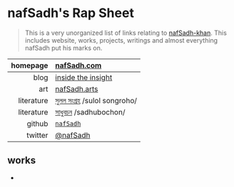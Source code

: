 nafSadh's Rap Sheet
===================

> This is a very unorganized list of links relating to [nafSadh-khan](http://nafSadh.com).
> This includes website, works, projects, writings and almost everything nafSadh put his marks on. 


| homepage   | [nafSadh.com](http://nafSadh.com)|
| ---------: | :---- |
| blog       | [inside the insight](https://ins.nafSadh.com)|
| art        | [nafSadh.arts](http://arts.nafSadh.com)|
| literature | [সুলল সংগ্রহ](http://sulol.nafsadh.com/) /sulol songroho/|
| literature | [সাধুবচন](https://sadhubochon.wordpress.com/) /sadhubochon/|
| github     | [`nafSadh`](http://github.com/nafSadh/)|
| twitter    | [@nafSadh](https://twitter.com/nafSadh)|


## works

- 
